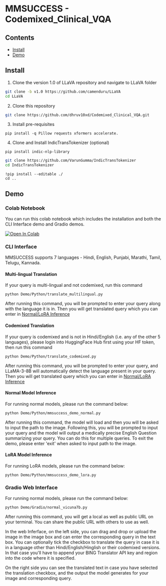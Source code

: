 # MMSUCCESS - Codemixed_Clinical_VQA
## Contents
- [Install](#Install)
- [Demo](#Demo)
  
## Install 
1. Clone the version 1.0 of LLaVA repository and navigate to LLaVA folder
```bash
git clone -b v1.0 https://github.com/camenduru/LLaVA
cd LLaVA
```
2. Clone this repository
```bash
git clone https://github.com/dhruv10xd/Codemixed_Clinical_VQA.git
```
3. Install pre-requisites
```shell
pip install -q Pillow requests xformers accelerate.
```
4. Clone and Install IndicTransTokenizer (optional)
```shell
pip install indic-nlp-library
```
```bash
git clone https://github.com/VarunGumma/IndicTransTokenizer
cd IndicTransTokenizer
```
```shell
!pip install --editable ./
cd ..
```

## Demo

### Colab Notebook
You can run this colab notebook which includes the installation and both the CLI Interface demo and Gradio demos.

[![Open In Colab](https://colab.research.google.com/assets/colab-badge.svg)](https://colab.research.google.com/drive/1ptsTwVjUCGIj-0cGXW2VGHnH0NZWnYXT?usp=sharing)


### CLI Interface
MMSUCCESS supports 7 languages - Hindi, English, Punjabi, Marathi, Tamil, Telugu, Kannada.

#### Multi-lingual Translation
If your query is multi-lingual and not codemixed, run this command
```shell
python Demo/Python/translate_multilingual.py
```
After running this command, you will be prompted to enter your query along with the language it is in. Then you will get translated query which you can enter in [Normal/LoRA Inference](https://github.com/dhruv10xd/Codemixed_Clinical_VQA/edit/main/README.md#normal-model-inference)

#### Codemixed Translation
If your query is codemixed and is not in Hindi/English (i.e. any of the other 5 languages), please login into HuggingFace Hub first using your HF token, then run this command
```shell
python Demo/Python/translate_codemixed.py
```
After running this command, you will be prompted to enter your query, and LLaMA-3-8B will automatically detect the language present in your query. Then you will get translated query which you can enter in [Normal/LoRA Inference](https://github.com/dhruv10xd/Codemixed_Clinical_VQA/edit/main/README.md#normal-model-inference)


#### Normal Model Inference
For running normal models, please run the command below:
```shell
python Demo/Python/mmsuccess_demo_normal.py
```
After running this command, the model will load and then you will be asked to input the path to the image. Following this, you will be prompted to input your query and the model will output a medically precise English Question summarizing your query. 
You can do this for multiple queries. To exit the demo, please enter 'exit' when asked to input path to the image. 

#### LoRA Model Inference
For running LoRA models, please run the command below:
```shell
python Demo/Python/mmsuccess_demo_lora.py
```

### Gradio Web Interface
For running normal models, please run the command below:
```shell
python Demo/Gradio/normal_vicuna7b.py
```
After running this command, you will get a local as well as public URL on your terminal. You can share the public URL with others to use as well. 

In the web Inferface, on the left side, you can drag and drop or upload the image in the image box and can enter the corresponding query in the text box. You can optionally tick the checkbox to translate the query in case it is in a language other than Hindi/English/Hinglish or their codemixed versions. In that case you'll have to append your BING Translator API key and region into the code where it is specified.

On the right side you can see the translated text in case you have selected the translation checkbox, and the output the model generates for your image and corresponding query.


